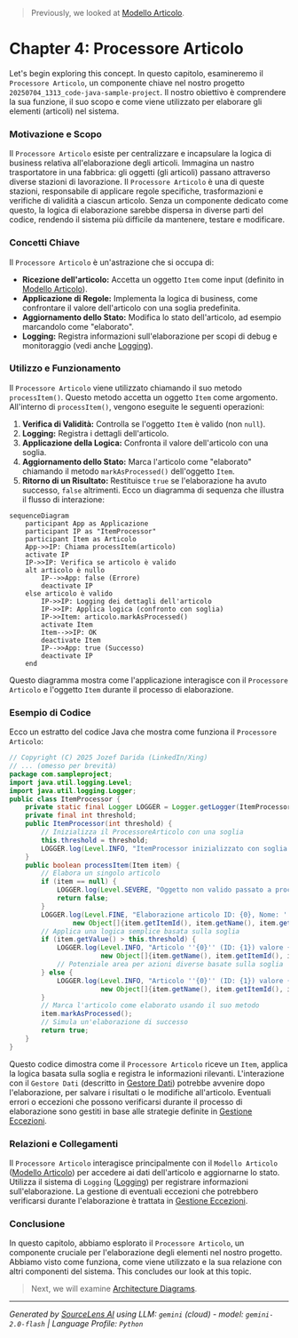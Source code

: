 > Previously, we looked at [Modello Articolo](06_modello-articolo.md).

# Chapter 4: Processore Articolo
Let's begin exploring this concept. In questo capitolo, esamineremo il `Processore Articolo`, un componente chiave nel nostro progetto `20250704_1313_code-java-sample-project`. Il nostro obiettivo è comprendere la sua funzione, il suo scopo e come viene utilizzato per elaborare gli elementi (articoli) nel sistema.
### Motivazione e Scopo
Il `Processore Articolo` esiste per centralizzare e incapsulare la logica di business relativa all'elaborazione degli articoli. Immagina un nastro trasportatore in una fabbrica: gli oggetti (gli articoli) passano attraverso diverse stazioni di lavorazione. Il `Processore Articolo` è una di queste stazioni, responsabile di applicare regole specifiche, trasformazioni e verifiche di validità a ciascun articolo. Senza un componente dedicato come questo, la logica di elaborazione sarebbe dispersa in diverse parti del codice, rendendo il sistema più difficile da mantenere, testare e modificare.
### Concetti Chiave
Il `Processore Articolo` è un'astrazione che si occupa di:
*   **Ricezione dell'articolo:** Accetta un oggetto `Item` come input (definito in [Modello Articolo](02_modello-articolo.md)).
*   **Applicazione di Regole:** Implementa la logica di business, come confrontare il valore dell'articolo con una soglia predefinita.
*   **Aggiornamento dello Stato:** Modifica lo stato dell'articolo, ad esempio marcandolo come "elaborato".
*   **Logging:** Registra informazioni sull'elaborazione per scopi di debug e monitoraggio (vedi anche [Logging](05_logging.md)).
### Utilizzo e Funzionamento
Il `Processore Articolo` viene utilizzato chiamando il suo metodo `processItem()`. Questo metodo accetta un oggetto `Item` come argomento. All'interno di `processItem()`, vengono eseguite le seguenti operazioni:
1.  **Verifica di Validità:** Controlla se l'oggetto `Item` è valido (non `null`).
2.  **Logging:** Registra i dettagli dell'articolo.
3.  **Applicazione della Logica:** Confronta il valore dell'articolo con una soglia.
4.  **Aggiornamento dello Stato:** Marca l'articolo come "elaborato" chiamando il metodo `markAsProcessed()` dell'oggetto `Item`.
5.  **Ritorno di un Risultato:** Restituisce `true` se l'elaborazione ha avuto successo, `false` altrimenti.
Ecco un diagramma di sequenza che illustra il flusso di interazione:
```mermaid
sequenceDiagram
    participant App as Applicazione
    participant IP as "ItemProcessor"
    participant Item as Articolo
    App->>IP: Chiama processItem(articolo)
    activate IP
    IP->>IP: Verifica se articolo è valido
    alt articolo è nullo
        IP-->>App: false (Errore)
        deactivate IP
    else articolo è valido
        IP->>IP: Logging dei dettagli dell'articolo
        IP->>IP: Applica logica (confronto con soglia)
        IP->>Item: articolo.markAsProcessed()
        activate Item
        Item-->>IP: OK
        deactivate Item
        IP-->>App: true (Successo)
        deactivate IP
    end
```
Questo diagramma mostra come l'applicazione interagisce con il `Processore Articolo` e l'oggetto `Item` durante il processo di elaborazione.
### Esempio di Codice
Ecco un estratto del codice Java che mostra come funziona il `Processore Articolo`:
```java
// Copyright (C) 2025 Jozef Darida (LinkedIn/Xing)
// ... (omesso per brevità)
package com.sampleproject;
import java.util.logging.Level;
import java.util.logging.Logger;
public class ItemProcessor {
    private static final Logger LOGGER = Logger.getLogger(ItemProcessor.class.getName());
    private final int threshold;
    public ItemProcessor(int threshold) {
        // Inizializza il ProcessoreArticolo con una soglia
        this.threshold = threshold;
        LOGGER.log(Level.INFO, "ItemProcessor inizializzato con soglia: {0}", this.threshold);
    }
    public boolean processItem(Item item) {
        // Elabora un singolo articolo
        if (item == null) {
            LOGGER.log(Level.SEVERE, "Oggetto non valido passato a processItem: item è null.");
            return false;
        }
        LOGGER.log(Level.FINE, "Elaborazione articolo ID: {0}, Nome: ''{1}'', Valore: {2,number,#.##}",
                new Object[]{item.getItemId(), item.getName(), item.getValue()});
        // Applica una logica semplice basata sulla soglia
        if (item.getValue() > this.threshold) {
            LOGGER.log(Level.INFO, "Articolo ''{0}'' (ID: {1}) valore {2,number,#.##} supera la soglia {3}.",
                       new Object[]{item.getName(), item.getItemId(), item.getValue(), this.threshold});
            // Potenziale area per azioni diverse basate sulla soglia
        } else {
            LOGGER.log(Level.INFO, "Articolo ''{0}'' (ID: {1}) valore {2,number,#.##} è entro la soglia {3}.",
                       new Object[]{item.getName(), item.getItemId(), item.getValue(), this.threshold});
        }
        // Marca l'articolo come elaborato usando il suo metodo
        item.markAsProcessed();
        // Simula un'elaborazione di successo
        return true;
    }
}
```
Questo codice dimostra come il `Processore Articolo` riceve un `Item`, applica la logica basata sulla soglia e registra le informazioni rilevanti. L'interazione con il `Gestore Dati` (descritto in [Gestore Dati](03_gestore-dati.md)) potrebbe avvenire dopo l'elaborazione, per salvare i risultati o le modifiche all'articolo. Eventuali errori o eccezioni che possono verificarsi durante il processo di elaborazione sono gestiti in base alle strategie definite in [Gestione Eccezioni](06_gestione-eccezioni.md).
### Relazioni e Collegamenti
Il `Processore Articolo` interagisce principalmente con il `Modello Articolo` ([Modello Articolo](02_modello-articolo.md)) per accedere ai dati dell'articolo e aggiornarne lo stato. Utilizza il sistema di `Logging` ([Logging](05_logging.md)) per registrare informazioni sull'elaborazione. La gestione di eventuali eccezioni che potrebbero verificarsi durante l'elaborazione è trattata in [Gestione Eccezioni](06_gestione-eccezioni.md).
### Conclusione
In questo capitolo, abbiamo esplorato il `Processore Articolo`, un componente cruciale per l'elaborazione degli elementi nel nostro progetto. Abbiamo visto come funziona, come viene utilizzato e la sua relazione con altri componenti del sistema. This concludes our look at this topic.

> Next, we will examine [Architecture Diagrams](08_diagrams.md).


---

*Generated by [SourceLens AI](https://github.com/openXFlow/sourceLensAI) using LLM: `gemini` (cloud) - model: `gemini-2.0-flash` | Language Profile: `Python`*